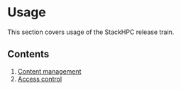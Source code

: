 # Usage

This section covers usage of the StackHPC release train.

## Contents

1. [Content management](content.md)
1. [Access control](access.md)

